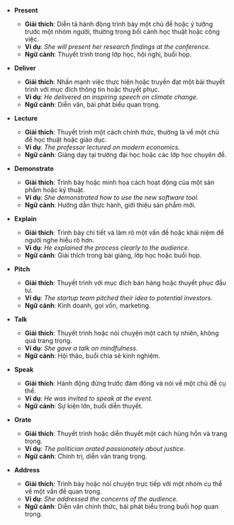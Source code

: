 - **Present**
    
    - **Giải thích**: Diễn tả hành động trình bày một chủ đề hoặc ý tưởng trước một nhóm người, thường trong bối cảnh học thuật hoặc công việc.
    - **Ví dụ**: _She will present her research findings at the conference._
    - **Ngữ cảnh**: Thuyết trình trong lớp học, hội nghị, buổi họp.
- **Deliver**
    
    - **Giải thích**: Nhấn mạnh việc thực hiện hoặc truyền đạt một bài thuyết trình với mục đích thông tin hoặc thuyết phục.
    - **Ví dụ**: _He delivered an inspiring speech on climate change._
    - **Ngữ cảnh**: Diễn văn, bài phát biểu quan trọng.
- **Lecture**
    
    - **Giải thích**: Thuyết trình một cách chính thức, thường là về một chủ đề học thuật hoặc giáo dục.
    - **Ví dụ**: _The professor lectured on modern economics._
    - **Ngữ cảnh**: Giảng dạy tại trường đại học hoặc các lớp học chuyên đề.
- **Demonstrate**
    
    - **Giải thích**: Trình bày hoặc minh họa cách hoạt động của một sản phẩm hoặc kỹ thuật.
    - **Ví dụ**: _She demonstrated how to use the new software tool._
    - **Ngữ cảnh**: Hướng dẫn thực hành, giới thiệu sản phẩm mới.
- **Explain**
    
    - **Giải thích**: Trình bày chi tiết và làm rõ một vấn đề hoặc khái niệm để người nghe hiểu rõ hơn.
    - **Ví dụ**: _He explained the process clearly to the audience._
    - **Ngữ cảnh**: Giải thích trong bài giảng, lớp học hoặc buổi họp.
- **Pitch**
    
    - **Giải thích**: Thuyết trình với mục đích bán hàng hoặc thuyết phục đầu tư.
    - **Ví dụ**: _The startup team pitched their idea to potential investors._
    - **Ngữ cảnh**: Kinh doanh, gọi vốn, marketing.
- **Talk**
    
    - **Giải thích**: Thuyết trình hoặc nói chuyện một cách tự nhiên, không quá trang trọng.
    - **Ví dụ**: _She gave a talk on mindfulness._
    - **Ngữ cảnh**: Hội thảo, buổi chia sẻ kinh nghiệm.
- **Speak**
    
    - **Giải thích**: Hành động đứng trước đám đông và nói về một chủ đề cụ thể.
    - **Ví dụ**: _He was invited to speak at the event._
    - **Ngữ cảnh**: Sự kiện lớn, buổi diễn thuyết.
- **Orate**
    
    - **Giải thích**: Thuyết trình hoặc diễn thuyết một cách hùng hồn và trang trọng.
    - **Ví dụ**: _The politician orated passionately about justice._
    - **Ngữ cảnh**: Chính trị, diễn văn trang trọng.
- **Address**
    
    - **Giải thích**: Trình bày hoặc nói chuyện trực tiếp với một nhóm cụ thể về một vấn đề quan trọng.
    - **Ví dụ**: _She addressed the concerns of the audience._
    - **Ngữ cảnh**: Diễn văn chính thức, bài phát biểu trong buổi họp quan trọng.
    